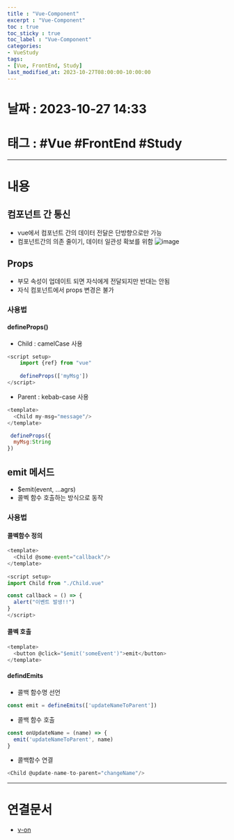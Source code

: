 ```yaml
---
title : "Vue-Component"
excerpt : "Vue-Component"
toc : true
toc_sticky : true
toc_label : "Vue-Component"
categories:
- VueStudy
tags:
- [Vue, FrontEnd, Study]
last_modified_at: 2023-10-27T08:00:00-10:00:00
---
```


# 날짜 : 2023-10-27 14:33

# 태그 : #Vue #FrontEnd #Study
---

# 내용

## 컴포넌트 간 통신
- vue에서 컴포넌트 간의 데이터 전달은 단방향으로만 가능
- 컴포넌트간의 의존 줄이기, 데이터 일관성 확보를 위함
![image](./../../assets/images/../../assets/Images/VueComponentRelation.png)

## Props
- 부모 속성이 업데이트 되면 자식에게 전달되지만 반대는 안됨
- 자식 컴포넌트에서 props 변경은 불가

### 사용법

#### defineProps()
- Child : camelCase 사용

```javascript
<script setup>  
	import {ref} from "vue"  
	
	defineProps(['myMsg'])  
</script>
```

- Parent : kebab-case  사용

```javascript
<template>  
  <Child my-msg="message"/>  
</template>
```

```javascript
 defineProps({  
  myMsg:String  
})
```

## emit 메서드
- $emit(event, ...agrs)
- 콜벡 함수 호출하는 방식으로 동작

### 사용법

#### 콜벡함수 정의

```javascript
<template>  
  <Child @some-event="callback"/>  
</template>  
  
<script setup>  
import Child from "./Child.vue"  

const callback = () => {  
  alert("이벤트 발생!!")  
}  
</script>
```

#### 콜벡 호출

```javascript
<template>  
  <button @click="$emit('someEvent')">emit</button>  
</template>
```

#### defindEmits
- 콜백 함수명 선언

```javascript
const emit = defineEmits(['updateNameToParent'])
```

- 콜백 함수 호출

```javascript
const onUpdateName = (name) => {  
  emit('updateNameToParent', name)  
}
```

- 콜백함수 연결

```javascript
<Child @update-name-to-parent="changeName"/>
```

---

# 연결문서
- [v-on](../../VueStudy/VueStudy-Vue-Script-Syntax#v-on)